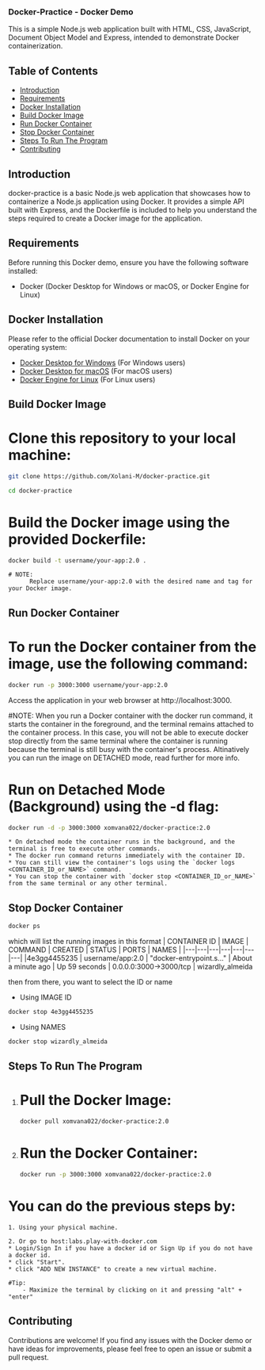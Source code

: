 ### Docker-Practice - Docker Demo

This is a simple Node.js web application built with HTML, CSS, JavaScript, Document Object Model and Express, intended to demonstrate Docker containerization.




## Table of Contents

- [Introduction](#introduction)
- [Requirements](#requirements)
- [Docker Installation](#docker-installation)
- [Build Docker Image](#build-docker-image)
- [Run Docker Container](#run-docker-container)
- [Stop Docker Container](#stop-docker-container)
- [Steps To Run The Program](#runimage)
- [Contributing](#contributing)






## Introduction <a name="introduction"></a>

docker-practice is a basic Node.js web application that showcases how to containerize a Node.js application using Docker. It provides a simple API built with Express, and the Dockerfile is included to help you understand the steps required to create a Docker image for the application.




## Requirements <a name="requirements"></a>

Before running this Docker demo, ensure you have the following software installed:

- Docker (Docker Desktop for Windows or macOS, or Docker Engine for Linux)




## Docker Installation <a name="docker-installation"></a>

Please refer to the official Docker documentation to install Docker on your operating system:

- [Docker Desktop for Windows](https://docs.docker.com/desktop/install/windows-install/) (For Windows users)
- [Docker Desktop for macOS](https://docs.docker.com/desktop/install/mac-install/) (For macOS users)
- [Docker Engine for Linux](https://docs.docker.com/desktop/install/linux-install/) (For Linux users)





## Build Docker Image <a name="build-docker-image"></a>


# Clone this repository to your local machine:
```bash
git clone https://github.com/Xolani-M/docker-practice.git 
```

```bash
cd docker-practice
```

# Build the Docker image using the provided Dockerfile:
```bash
docker build -t username/your-app:2.0 .
```

    # NOTE: 
          Replace username/your-app:2.0 with the desired name and tag for your Docker image.





## Run Docker Container <a name="run-docker-container"></a>

# To run the Docker container from the image, use the following command: 
```bash
docker run -p 3000:3000 username/your-app:2.0
```

  Access the application in your web browser at http://localhost:3000.

  #NOTE:
        When you run a Docker container with the docker run command, it starts the container in the foreground, and the terminal remains attached to the container process. In this case, you will not be able to execute docker stop directly from the same terminal where the container is running because the terminal is still busy with the container's process. Altinatively you can run the image on DETACHED mode, read further for more info.


# Run on Detached Mode (Background) using the -d flag:

```bash
docker run -d -p 3000:3000 xomvana022/docker-practice:2.0
```
    
    * On detached mode the container runs in the background, and the terminal is free to execute other commands.
    * The docker run command returns immediately with the container ID.
    * You can still view the container's logs using the `docker logs <CONTAINER_ID_or_NAME>` command.
    * You can stop the container with `docker stop <CONTAINER_ID_or_NAME>` from the same terminal or any other terminal.




## Stop Docker Container <a name="stop-docker-container"></a>


```bash
docker ps
```
which will list the running images in this format
| CONTAINER ID | IMAGE | COMMAND | CREATED | STATUS | PORTS | NAMES |
|---|---|---|---|---|---|---|
|4e3gg4455235 | username/app:2.0 | "docker-entrypoint.s…" |  About a minute ago | Up 59 seconds |  0.0.0.0:3000->3000/tcp | wizardly_almeida

then from there, you want to select the ID or name

* Using IMAGE ID
```bash
docker stop 4e3gg4455235
```
* Using NAMES
```bash
docker stop wizardly_almeida
```




## Steps To Run The Program <a name="runimage"></a>

1. # Pull the Docker Image:
    ```bash
    docker pull xomvana022/docker-practice:2.0
    ```

2. # Run the Docker Container:
    ```bash
    docker run -p 3000:3000 xomvana022/docker-practice:2.0
    ```





# You can do the previous steps by:
    1. Using your physical machine.
    
    2. Or go to host:labs.play-with-docker.com
    * Login/Sign In if you have a docker id or Sign Up if you do not have a docker id.
    * click "Start".
    * click "ADD NEW INSTANCE" to create a new virtual machine.

    #Tip: 
        - Maximize the terminal by clicking on it and pressing "alt" + "enter"


## Contributing <a name="contributing"></a>

Contributions are welcome! If you find any issues with the Docker demo or have ideas for improvements, please feel free to open an issue or submit a pull request.
